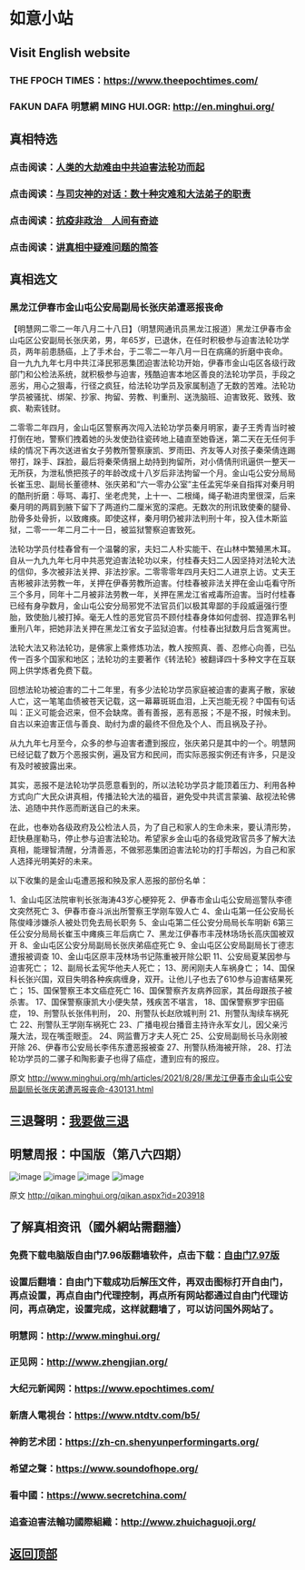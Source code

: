# 如意小站

## Visit English website

### THE FPOCH TIMES：https://www.theepochtimes.com/

### FAKUN DAFA 明慧網 MING HUI.OGR: http://en.minghui.org/

## 真相特选

### 点击阅读：[人类的大劫难由中共迫害法轮功而起](https://github.com/pinhe91/jcxw4/tree/main) 

### 点击阅读：[与司灾神的对话：数十种灾难和大法弟子的职责](https://github.com/pinhe91/jcxw1/tree/main) 

### 点击阅读：[抗疫非政治　人间有奇迹](https://github.com/pinhe91/jcxw2/tree/main) 

### 点击阅读：[讲真相中疑难问题的简答](https://github.com/pinhe91/jcxw3/tree/main)

## 真相选文

### 黑龙江伊春市金山屯公安局副局长张庆弟遭恶报丧命

【明慧网二零二一年八月二十八日】（明慧网通讯员黑龙江报道）黑龙江伊春市金山屯区公安副局长张庆弟，男，年65岁，已退休，在任时积极参与迫害法轮功学员，两年前患肠癌，上了手术台，于二零二一年八月一日在病痛的折磨中丧命。
自一九九九年七月中共江泽民邪恶集团迫害法轮功开始，伊春市金山屯区各级行政部门和公检法系统，就积极参与迫害，残酷迫害本地区善良的法轮功学员，手段之恶劣，用心之狠毒，行径之疯狂，给法轮功学员及家属制造了无数的苦难。法轮功学员被骚扰、绑架、抄家、拘留、劳教、判重刑、送洗脑班、迫害致死、致残、致疯、勒索钱财。

二零零二年四月，金山屯区警察再次闯入法轮功学员秦月明家，妻子王秀青当时被打倒在地，警察们拽着她的头发使劲往瓷砖地上磕直至她昏迷，第二天在无任何手续的情况下再次送进省女子劳教所警察康凯、罗雨田、齐友等人对孩子秦荣倩连踢带打，跺手、踩脸，最后将秦荣倩捆上劫持到拘留所，对小倩倩刑讯逼供一整天一无所获，为泄私愤把孩子的年龄改成十八岁后非法拘留一个月。金山屯公安分局局长崔玉忠、副局长董德林、张庆弟和“六一零办公室”主任孟宪华亲自指挥对秦月明的酷刑折磨：辱骂、毒打、坐老虎凳，上十一、二根绳，绳子勒进肉里很深，后来秦月明的两肩到腋下留下了两道约二厘米宽的深疤。无数次的刑讯致使秦的腿骨、肋骨多处骨折，以致瘫痪。即使这样，秦月明仍被非法判刑十年，投入佳木斯监狱，二零一一年二月二十一日，被监狱警察迫害致死。

法轮功学员付桂春曾有一个温馨的家，夫妇二人朴实能干、在山林中繁殖黑木耳。自从一九九九年七月中共恶党迫害法轮功以来，付桂春夫妇二人因坚持对法轮大法的信仰，多次被非法关押、非法抄家。二零零零年四月夫妇二人进京上访。丈夫王吉彬被非法劳教一年，关押在伊春劳教所迫害。付桂春被非法关押在金山屯看守所三个多月，同年十二月被非法劳教一年，关押在黑龙江省戒毒所迫害。当时付桂春已经有身孕数月，金山屯公安分局邪党不法官员们以极其卑鄙的手段威逼强行堕胎，致使胎儿被打掉。毫无人性的恶党官员不顾付桂春身体如何虚弱、捏造罪名判重刑八年，把她非法关押在黑龙江省女子监狱迫害。付桂春出狱数月后含冤离世。

法轮大法又称法轮功，是佛家上乘修炼功法，教人按照真、善、忍修心向善，已弘传一百多个国家和地区；法轮功的主要著作《转法轮》被翻译四十多种文字在互联网上供学炼者免费下载。

回想法轮功被迫害的二十二年里，有多少法轮功学员家庭被迫害的妻离子散，家破人亡，这一笔笔血债被苍天记载，这一幕幕斑斑血泪，上天岂能无视？中国有句话叫：正义可能会迟来，但不会缺席。善有善报，恶有恶报；不是不报，时候未到。自古以来迫害正信与善良、助纣为虐的最终不但危及个人、而且祸及子孙。

从九九年七月至今，众多的参与迫害者遭到报应，张庆弟只是其中的一个。明慧网已经记载了数万个恶报实例，遍及官方和民间，而实际恶报实例还有许多，只是没有及时被披露出来。

其实，恶报不是法轮功学员愿意看到的，所以法轮功学员才能顶着压力、利用各种方式向广大民众讲真相，传播法轮大法的福音，避免受中共谎言蒙骗、敌视法轮佛法、追随中共作恶而断送自己的未来。

在此，也奉劝各级政府及公检法人员，为了自己和家人的生命未来，要认清形势，赶快悬崖勒马，停止参与迫害法轮功。希望家乡金山屯的各级党政官员多了解大法真相，能理智清醒，分清善恶，不做邪恶集团迫害法轮功的打手帮凶，为自己和家人选择光明美好的未来。

以下收集的是金山屯遭恶报和殃及家人恶报的部份名单：

1、金山屯区法院审判长张海涛43岁心梗猝死
2、伊春市金山屯公安局巡警队李德文突然死亡
3、伊春市奋斗派出所警察王学刚车毁人亡
4、金山屯第一任公安局长陈俊峰涉嫌杀人被处罚免去局长职务
5、金山屯第二任公安分局局长车明新
6第三任公安分局局长崔玉中瘫痪三年后病亡
7、黑龙江伊春市丰茂林场场长高庆国被双开
8、金山屯区公安分局副局长张庆弟癌症死亡
9、金山屯区公安局副局长丁德志遭报被调查
10、金山屯区原丰茂林场书记陈重被开除公职
11、公安局夏某因参与迫害死亡；
12、副局长孟宪华他夫人死亡；
13、房闲刚夫人车祸身亡；
14、国保科长张兴国，双目失明各种疾病缠身，双开。让他儿子也去了610参与迫害结果死亡；
15、国保警察王本文癌症死亡
16、国保警察齐友病养回家，其岳母跟孩子被杀害。
17、国保警察康凯大小便失禁，残疾苦不堪言，
18、国保警察罗宇田癌症，
19、刑警队长张伟判刑，
20、刑警队长赵欣城判刑
21、刑警队淘续车祸死亡
22、刑警队王学刚车祸死亡
23、广播电视台播音主持许永军女儿，因父亲污蔑大法，现在嘴歪眼歪。
24、网监曹万才夫人死亡
25、公安局副局长马永刚被开除
26、伊春市公安局长李伟东遭恶报被查
27、刑警队杨海被开除，
28、打法轮功学员的二骡子和陶影妻子也得了癌症，遭到应有的报应。

原文 http://www.minghui.org/mh/articles/2021/8/28/黑龙江伊春市金山屯公安局副局长张庆弟遭恶报丧命-430131.html

## 三退聲明：[我要做三退](http://tuidang.ddns.net/)

## 明慧周报：中国版（第八六四期）

![image](https://user-images.githubusercontent.com/79625284/131103130-44776036-9081-4789-a18a-863003f1110a.png)
![image](https://user-images.githubusercontent.com/79625284/131103214-68d62e08-bd7c-4ca1-834b-c913054c6991.png)
![image](https://user-images.githubusercontent.com/79625284/131103271-45b4c547-e45c-40a9-ad83-53efc96b549b.png)
![image](https://user-images.githubusercontent.com/79625284/131103330-138c9bdc-1614-47d6-93d6-322fd112e9fb.png)

原文 http://qikan.minghui.org/qikan.aspx?id=203918

## 了解真相资讯（國外網站需翻牆）

### 免费下载电脑版自由门7.96版翻墙软件，点击下载：[自由门7.97版](https://github.com/pinhe91/tuiguang/files/6839679/fg797r.zip)

### 设置后翻墙：自由门下载成功后解压文件，再双击图标打开自由门，再点设置，再点自由门代理控制，再点所有网站都通过自由门代理访问，再点确定，设置完成，这样就翻墙了，可以访问国外网站了。

### 明慧网：http://www.minghui.org/

### 正见网：http://www.zhengjian.org/

### 大纪元新闻网：https://www.epochtimes.com/

### 新唐人電視台：https://www.ntdtv.com/b5/

### 神韵艺术团：https://zh-cn.shenyunperformingarts.org/

### 希望之聲：https://www.soundofhope.org/

### 看中國：https://www.secretchina.com/

### 追查迫害法輪功國際組織：http://www.zhuichaguoji.org/

## [返回顶部](https://git.io/Js3EY)
